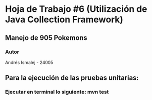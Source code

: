 # Hoja de Trabajo #6 (Utilización de Java Collection Framework)

## Manejo de 905 Pokemons

### Autor 
Andrés Ismalej - 24005  

## Para la ejecución de las pruebas unitarias:
### Ejecutar en terminal lo siguiente: mvn test
